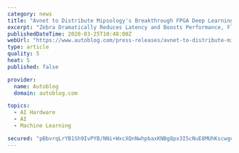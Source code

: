 ```yaml
---
category: news
title: "Avnet to Distribute Mipsology's Breakthrough FPGA Deep Learning Inference Acceleration Software in APAC"
excerpt: "Zebra Dramatically Reduces Latency and Boosts Performance, Flattening Time-to-Market for AI Solutions in Autonomous Cars ... Zebra eliminates the need for FPGA expertise, making them as easy to use for deep learning inference acceleration as CPU/GPU. Running neural networks defined with TensorFlow, PyTorch, Caffe, and other frameworks on ..."
publishedDateTime: 2020-03-25T10:48:00Z
webUrl: "https://www.autoblog.com/press-releases/avnet-to-distribute-mipsologys-breakthrough-fpga-deep-learning-inference-acceleration-software-in-apac_22614/"
type: article
quality: 5
heat: 5
published: false

provider:
  name: Autoblog
  domain: autoblog.com

topics:
  - AI Hardware
  - AI
  - Machine Learning

secured: "pBbvrqLrYB1Sh9IvPYB/NNi+WxcXQnNwhpbaxKNBg8px3I5cNuE8MUhKscwgoxX6Xteyl9AM4WNU3YJ8nYVdne/B/QiKstjmrW9kj5TefVwpqJqx3dNPRmj+Vs+NkPdcttiXL8uvGU2boL5bRmmyTt6P3z7rDPE/gRUGWZvFutnj3z7q6s4+SycDibohlXmH6W2B9XaHJjGy1z9f1GZQu0bIQPlYZmzAYBPLbDS8xt2V9/uZ0vpS1GdE2zTCS2SUZTvn0k/0jKQVsSP+xd+qFH6ZCtatECj/8ITKpvAeUoZO2mRmT9dPlbPg5XChjCNs;D0OXzxCLM/zVxGhlJTexwA=="
---
```


